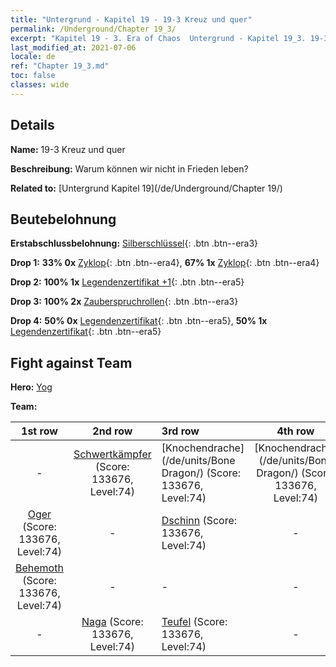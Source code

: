 ```yaml
---
title: "Untergrund - Kapitel 19 - 19-3 Kreuz und quer"
permalink: /Underground/Chapter 19_3/
excerpt: "Kapitel 19 - 3. Era of Chaos  Untergrund - Kapitel 19_3. 19-3 Kreuz und quer"
last_modified_at: 2021-07-06
locale: de
ref: "Chapter 19_3.md"
toc: false
classes: wide
---
```


## Details

 **Name:** 19-3 Kreuz und quer

 **Beschreibung:** Warum können wir nicht in Frieden leben?

 **Related to:** [Untergrund Kapitel 19](/de/Underground/Chapter 19/)

## Beutebelohnung

 **Erstabschlussbelohnung:** [Silberschlüssel](/ItemsDE/con_693/){: .btn .btn--era3}

 **Drop 1:** **33% 0x** [Zyklop](/ItemsDE/unt_222/){: .btn .btn--era4}, **67% 1x** [Zyklop](/ItemsDE/unt_222/){: .btn .btn--era4}

 **Drop 2:** **100% 1x** [Legendenzertifikat +1](/ItemsDE/mat_74/){: .btn .btn--era5}

 **Drop 3:** **100% 2x** [Zauberspruchrollen](/ItemsDE/con_694/){: .btn .btn--era3}

 **Drop 4:** **50% 0x** [Legendenzertifikat](/ItemsDE/mat_67/){: .btn .btn--era5}, **50% 1x** [Legendenzertifikat](/ItemsDE/mat_67/){: .btn .btn--era5}


## Fight against Team
 **Hero:** [Yog](/de/heroes/Yog/)

 **Team:**


  | 1st row | 2nd row | 3rd row | 4th row |
  |:----:|:----:|:----|:----:|
  | - | [Schwertkämpfer](/de/units/Swordsman/) (Score: 133676, Level:74)  | [Knochendrache](/de/units/Bone Dragon/) (Score: 133676, Level:74)  | [Knochendrache](/de/units/Bone Dragon/) (Score: 133676, Level:74)  |
  | [Oger](/de/units/Ogre/) (Score: 133676, Level:74)  | - | [Dschinn](/de/units/Genie/) (Score: 133676, Level:74)  | - |
  | [Behemoth](/de/units/Behemoth/) (Score: 133676, Level:74)  | - | - | - |
  | - | [Naga](/de/units/Naga/) (Score: 133676, Level:74)  | [Teufel](/de/units/Devil/) (Score: 133676, Level:74)  | - |


